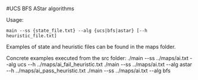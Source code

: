 #UCS BFS AStar algorithms

Usage:

	main --ss {state_file.txt} --alg {ucs|bfs|astar} [--h heuristic_file.txt]

Examples of state and heuristic files can be found in the maps folder.

Concrete examples executed from the src folder:
	./main --ss ../maps/ai.txt --alg ucs --h ../maps/ai_fail_heuristic.txt 
	./main --ss ../maps/ai.txt --alg astar --h ../maps/ai_pass_heuristic.txt
	./main --ss ../maps/ai.txt --alg bfs